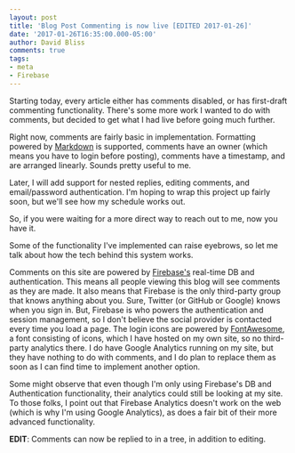 ```yaml
---
layout: post
title: 'Blog Post Commenting is now live [EDITED 2017-01-26]'
date: '2017-01-26T16:35:00.000-05:00'
author: David Bliss
comments: true
tags:
- meta
- Firebase
---
```


Starting today, every article either has comments disabled, or has first-draft
commenting functionality. There's some more work I wanted to do with comments,
but decided to get what I had live before going much further.

Right now, comments are fairly basic in implementation. Formatting powered by
[Markdown](https://github.com/adam-p/markdown-here/wiki/Markdown-Cheatsheet) is supported, comments have an owner (which means you have to
login before posting), comments have a timestamp, and are arranged linearly.
Sounds pretty useful to me.

Later, I will add support for nested replies, editing comments, and
email/password authentication. I'm hoping to wrap this project up fairly soon,
but we'll see how my schedule works out.

So, if you were waiting for a more direct way to reach out to me, now you have
it.

Some of the functionality I've implemented can raise eyebrows, so let me talk
about how the tech behind this system works.

Comments on this site are powered by [Firebase's](https://firebase.google.com/features/) real-time DB and
authentication. This means all people viewing this blog will see comments as
they are made. It also means that Firebase is the only third-party group that
knows anything about you. Sure, Twitter (or GitHub or Google) knows when you
sign in. But, Firebase is who powers the authentication and session management,
so I don't believe the social provider is contacted every time you load a page.
The login icons are powered by [FontAwesome](http://fontawesome.io/icons/), a font consisting of icons,
which I have hosted on my own site, so no third-party analytics there. I do have
Google Analytics running on my site, but they have nothing to do with comments,
and I do plan to replace them as soon as I can find time to implement another
option.

Some might observe that even though I'm only using Firebase's DB and Authentication
functionality, their analytics could still be looking at my site. To those folks,
I point out that Firebase Analytics doesn't work on the web (which is why I'm
using Google Analytics), as does a fair bit of their more advanced functionality.

**EDIT**: Comments can now be replied to in a tree, in addition to editing.
